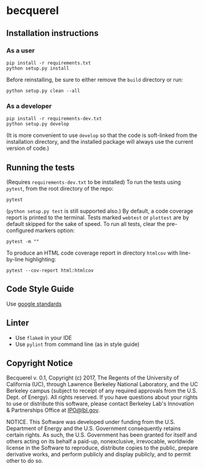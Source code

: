 # becquerel

## Installation instructions

### As a user

```
pip install -r requirements.txt
python setup.py install
```

Before reinstalling, be sure to either remove the ```build``` directory
or run:

```
python setup.py clean --all
```

### As a developer

```
pip install -r requirements-dev.txt
python setup.py develop
```

(It is more convenient to use `develop` so that the code is soft-linked
from the installation directory, and the installed package will always use
the current version of code.)

## Running the tests

(Requires `requirements-dev.txt` to be installed)
To run the tests using `pytest`, from the root directory of the repo:

```
pytest
```

(`python setup.py test` is still supported also.)
By default, a code coverage report is printed to the terminal.
Tests marked `webtest` or `plottest` are by default skipped for the sake of
speed. To run all tests, clear the pre-configured markers option:

```
pytest -m ""
```

To produce an HTML code coverage report in directory `htmlcov`
with line-by-line highlighting:

```
pytest --cov-report html:htmlcov
```

## Code Style Guide

Use [google standards](https://google.github.io/styleguide/pyguide.html)

## Linter

* Use `flake8` in your IDE
* Use `pylint` from command line (as in style guide)

## Copyright Notice
Becquerel v. 0.1, Copyright (c) 2017, The Regents of the University of California (UC), through Lawrence Berkeley National Laboratory, and the UC Berkeley campus (subject to receipt of any required approvals from the U.S. Dept. of Energy). All rights reserved.
If you have questions about your rights to use or distribute this software, please contact Berkeley Lab's Innovation & Partnerships Office at  IPO@lbl.gov.

NOTICE.  This Software was developed under funding from the U.S. Department of Energy and the U.S. Government consequently retains certain rights.  As such, the U.S. Government has been granted for itself and others acting on its behalf a paid-up, nonexclusive, irrevocable, worldwide license in the Software to reproduce, distribute copies to the public, prepare derivative works, and perform publicly and display publicly, and to permit other to do so.
